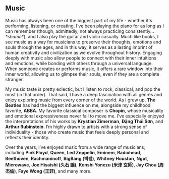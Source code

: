 ## Music

Music has always been one of the biggest part of my life - whether it's performing, listening, or creating. I’ve been playing the piano for as long as I can remember (though, admittedly, not always practicing consistently... *\*shame\**), and I also play the guitar and violin casually. Much like books, I see music as a way for musicians to preserve their thoughts, emotions and souls through the ages, and in this way, it serves as a lasting imprint of human creativity and civilization as we evolve throughout history. Engaging deeply with music also allow people to connect with their inner intuitions and emotions, while bonding with others through a universal language. When someone creates or performs music, it offers a rare window into their inner world, allowing us to glimpse their souls, even if they are a complete stranger.

My music taste is pretty eclectic, but I listen to rock, classical, and pop the most (in that order). That said, I have a deep fascination with all genres and enjoy exploring music from every corner of the world. As I grew up, **The Beatles** has had the biggest influence on me, alongside my childhood favorite, **ABBA**. My favorite classical composer is **Chopin**, whose musicality and emotional expressiveness never fail to move me. I’ve especially enjoyed the interpretations of his works by **Krystian Zimerman**, **Đặng Thái Sơn**, and **Arthur Rubinstein**. I’m highly drawn to artists with a strong sense of individuality - those who create music that feels deeply personal and reflects their identity. 

Over the years, I’ve enjoyed music from a wide range of musicians, including **Pink Floyd**, **Queen**, **Led Zeppelin**, **Eminem**, **Radiohead**, **Beethoven**, **Rachmaninoff**, **BigBang (빅뱅)**, **Whitney Houston**, **Ngọt**, **Microwave**, **Joe Hisaishi (久石 譲)**, **Kenshi Yonezu (米津 玄師)**, **Jay Chou (周杰倫)**, **Faye Wong (王菲)**, and many more.